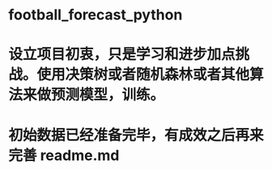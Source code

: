 # football_forecast_python
# 设立项目初衷，只是学习和进步加点挑战。使用决策树或者随机森林或者其他算法来做预测模型，训练。
# 初始数据已经准备完毕，有成效之后再来完善 readme.md

